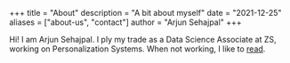 +++
title = "About"
description = "A bit about myself"
date = "2021-12-25"
aliases = ["about-us", "contact"]
author = "Arjun Sehajpal"
+++

Hi! I am Arjun Sehajpal. I ply my trade as a Data Science Associate at ZS, working on Personalization Systems. When not working, I like to [read](https://www.goodreads.com/user/show/67593244-arjun-sehajpal). 